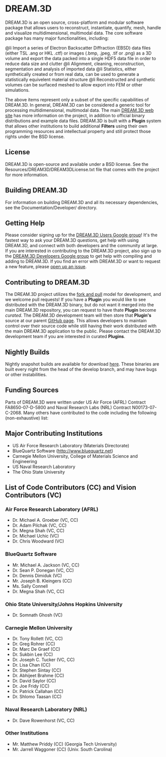 # DREAM.3D  #

DREAM.3D is an open source, cross-platform and modular software package that allows users to reconstruct, instantiate, quantify, mesh, handle and visualize multidimensional, multimodal data. The core software package has many major functionalities, including:

@li Import a series of Electron Backscatter Diffraction (EBSD) data files (either TSL .ang or HKL .ctf) or images (.bmp, .jpeg, .tif or .png) as a 3D volume and export the data packed into a single HDF5 data file in order to reduce data size and clutter
@li Alignment, cleaning, reconstruction, segmentation and analysis of imported data
@li Statistics, either synthetically created or from real data, can be used to generate a statistically equivelent material structure
@li Reconstructed and synthetic volumes can be surfaced meshed to allow export into FEM or other simulations.

The above items represent only a subset of the specific capabilities of DREAM.3D.  In general, DREAM.3D can be considered a generic tool for processing multidimensional, multimodal data. The main [DREAM.3D web site](http://dream3d.bluequartz.net) has more information on the project, in addition to official binary distributions and example data files. DREAM.3D is built with a **Plugin** system that allows other institutions to build additional **Filters** using their own programming resources and intellectual property and still protect those rights under the BSD license.

## License ##
DREAM.3D is open-source and available under a BSD license. See the Resources/DREAM3D/DREAM3DLicense.txt file that comes with the project for more information.

## Building DREAM.3D ##
For information on building DREAM.3D and all its necessary dependencies, see the Documentation/Developer/ directory.

## Getting Help ##
Please consider signing up for the <a href="https://groups.google.com/forum/?hl=en#!forum/dream3d-users">DREAM.3D Users Google group</a>! It's the fastest way to ask your DREAM.3D questions, get help with using DREAM.3D, and connect with both developers and the community at large.  If you are interested in contributing to the DREAM.3D project, also sign up to the <a href="https://groups.google.com/forum/?hl=en#!forum/dream3d-developers">DREAM.3D Developers Google group</a> to get help with compiling and adding to DREAM.3D. If you find an error with DREAM.3D or want to request a new feature, please [open up an issue](https://github.com/dream3d/DREAM3D/issues).

## Contributing to DREAM.3D ##
The DREAM.3D project utilizes the [fork and pull](https://help.github.com/articles/using-pull-requests/) model for development, and we welcome pull requests! If you have a **Plugin** you would like to see distributed with the DREAM.3D binary, but do not want it merged into the main DREAM.3D repository, you can request to have thate **Plugin** become _curated_. The DREAM.3D development team will then store that **Plugin's** source at our parent [GitHub page](https://github.com/dream3d/). This allows developers to maintain control over their source code while still having their work distributed with the main DREAM.3D application to the public. Please contact the DREAM.3D development team if you are interested in curated **Plugins**.

## Nightly Builds ##
Nightly snapshot builds are available for download [here](http://dream3d.bluequartz.net/binaries/experimental/). These binaries are built every night from the head of the develop branch, and may have bugs or other instabilities.


## Funding Sources ##
Parts of DREAM.3D were written under US Air Force (AFRL) Contract FA8650-07-D-5800 and Naval Research Labs (NRL) Contract N00173-07-C-2068. Many others have contributed to the code including the following (non-exhaustive) list:

## Major Contributing Institutions ##

+ US Air Force Research Laboratory (Materials Directorate)
+ BlueQuartz Software (http://www.bluequartz.net)
+ Carnegie Mellon University, College of Materials Science and Engineering
+ US Naval Research Laboratory
+ The Ohio State University

## List of Code Contributors (CC) and Vision Contributors (VC) ###

### Air Force Research Laboratory (AFRL) ###


+ Dr. Michael A. Groeber (VC, CC)
+ Dr. Adam Pilchak (VC, CC)
+ Dr. Megna Shah (VC, CC)
+ Dr. Michael Uchic (VC)
+ Dr. Chris Woodward (VC)

### BlueQuartz Software ###


+ Mr. Michael A. Jackson (VC, CC)
+ Dr. Sean P. Donegan (VC, CC)
+ Dr. Dennis Dimiduk (VC)
+ Mr. Joseph B. Kleingers (CC)
+ Ms. Sally Connell
+ Dr. Megna Shah (VC, CC)


### Ohio State University/Johns Hopkins University ###


+ Dr. Somnath Ghosh (VC)

### Carnegie Mellon University ###


+ Dr. Tony Rollett (VC, CC)
+ Dr. Greg Rohrer (CC)
+ Dr. Marc De Graef (CC)
+ Dr. Sukbin Lee (CC)
+ Dr. Joseph C. Tucker (VC, CC)
+ Dr. Lisa Chan (CC)
+ Dr. Stephen Sintay (CC)
+ Dr. Abhijeet Brahme (CC)
+ Dr. David Saylor (CC)
+ Dr. Joe Fridy (CC)
+ Dr. Patrick Callahan (CC)
+ Dr. Shlomo Taasan (CC)

### Naval Research Laboratory (NRL) ###


+ Dr. Dave Rowenhorst (VC, CC)

### Other Institutions ###


+ Mr. Matthew Priddy (CC) (Georgia Tech University)
+ Mr. Jarrell Waggoner (CC) (Univ. South Carolina)


